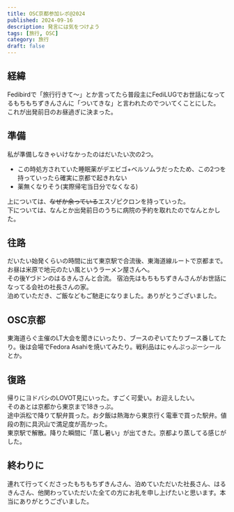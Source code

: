 ```yaml
---
title: OSC京都参加レポ@2024
published: 2024-09-16
description: 発言には気をつけよう
tags: [旅行, OSC]
category: 旅行
draft: false
---
```


## 経緯
Fedibirdで「旅行行きて〜」とか言ってたら普段主にFediLUGでお世話になってるもちもちずきんさんに「ついてきな」と言われたのでついてくことにした。  
これが出発前日のお昼過ぎに決まった。  

## 準備
私が準備しなきゃいけなかったのはだいたい次の2つ。
  - この時処方されていた睡眠薬がデエビゴ+ベルソムラだったため、この2つを持っていったら確実に京都で起きれない
  - 薬無くなりそう(実際帰宅当日分でなくなる)    

上については、~~なぜか余っている~~エスゾピクロンを持っていった。  
下については、なんとか出発前日のうちに病院の予約を取れたのでなんとかした。  

## 往路
だいたい始発くらいの時間に出て東京駅で合流後、東海道線ルートで京都まで。お昼は米原で地元のたい風というラーメン屋さんへ。  
その後Yづドンのはるきんさんと合流。
宿泊先はもちもちずきんさんがお世話になってる会社の社長さんの家。  
泊めていただき、ご飯などもご馳走になりました。ありがとうございました。

## OSC京都
東海道らぐ主催のLT大会を聞きにいったり、ブースのぞいてたりブース番してたり。後は会場でFedora Asahiを焼いてみたり。戦利品はにゃんぷっぷーシールとか。

## 復路
帰りにヨドバシのLOVOT見にいった。すごく可愛い。お迎えしたい。    
そのあとは京都から東京まで18きっぷ。  
途中浜松で降りて駅弁買った。お夕飯は熱海から東京行く電車で買った駅弁。値段の割に具沢山で満足度が高かった。  
東京駅で解散。降りた瞬間に「蒸し暑い」が出てきた。京都より蒸してる感じがした。

## 終わりに
連れて行ってくださったもちもちずきんさん、泊めていただいた社長さん、はるきんさん、他関わっていただいた全ての方にお礼を申し上げたいと思います。本当にありがとうございました。